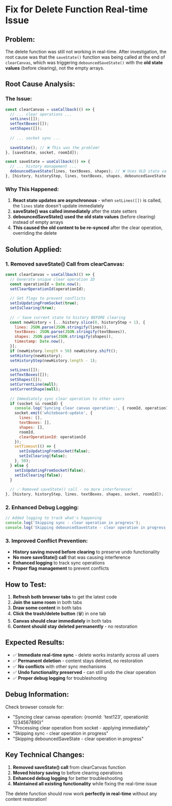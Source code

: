 # Fix for Delete Function Real-time Issue

## Problem:
The delete function was still not working in real-time. After investigation, the root cause was that the `saveState()` function was being called at the end of `clearCanvas`, which was triggering `debouncedSaveState()` with the **old state values** (before clearing), not the empty arrays.

## Root Cause Analysis:

### **The Issue:**
```javascript
const clearCanvas = useCallback(() => {
  // ... clear operations ...
  setLines([]);
  setTextBoxes([]);
  setShapes([]);
  
  // ... socket sync ...
  
  saveState(); // ❌ This was the problem!
}, [saveState, socket, roomId]);

const saveState = useCallback(() => {
  // ... history management ...
  debouncedSaveState(lines, textBoxes, shapes); // ❌ Uses OLD state values!
}, [history, historyStep, lines, textBoxes, shapes, debouncedSaveState, isUpdatingFromSocket]);
```

### **Why This Happened:**
1. **React state updates are asynchronous** - when `setLines([])` is called, the `lines` state doesn't update immediately
2. **saveState() was called immediately** after the state setters
3. **debouncedSaveState() used the old state values** (before clearing) instead of empty arrays
4. **This caused the old content to be re-synced** after the clear operation, overriding the delete

## Solution Applied:

### **1. Removed saveState() Call from clearCanvas:**
```javascript
const clearCanvas = useCallback(() => {
  // Generate unique clear operation ID
  const operationId = Date.now();
  setClearOperationId(operationId);
  
  // Set flags to prevent conflicts
  setIsUpdatingFromSocket(true);
  setIsClearing(true);
  
  // ✅ Save current state to history BEFORE clearing
  const newHistory = [...history.slice(0, historyStep + 1), {
    lines: JSON.parse(JSON.stringify(lines)),
    textBoxes: JSON.parse(JSON.stringify(textBoxes)),
    shapes: JSON.parse(JSON.stringify(shapes)),
    timestamp: Date.now(),
  }];
  if (newHistory.length > 50) newHistory.shift();
  setHistory(newHistory);
  setHistoryStep(newHistory.length - 1);
  
  setLines([]);
  setTextBoxes([]);
  setShapes([]);
  setCurrentLine(null);
  setCurrentShape(null);
  
  // Immediately sync clear operation to other users
  if (socket && roomId) {
    console.log('Syncing clear canvas operation:', { roomId, operationId });
    socket.emit('whiteboard-update', { 
      lines: [], 
      textBoxes: [], 
      shapes: [], 
      roomId,
      clearOperationId: operationId
    });
    setTimeout(() => {
      setIsUpdatingFromSocket(false);
      setIsClearing(false);
    }, 50);
  } else {
    setIsUpdatingFromSocket(false);
    setIsClearing(false);
  }
  
  // ✅ Removed saveState() call - no more interference!
}, [history, historyStep, lines, textBoxes, shapes, socket, roomId]);
```

### **2. Enhanced Debug Logging:**
```javascript
// Added logging to track what's happening
console.log('Skipping sync - clear operation in progress');
console.log('Skipping debouncedSaveState - clear operation in progress');
```

### **3. Improved Conflict Prevention:**
- **History saving moved before clearing** to preserve undo functionality
- **No more saveState() call** that was causing interference
- **Enhanced logging** to track sync operations
- **Proper flag management** to prevent conflicts

## How to Test:

1. **Refresh both browser tabs** to get the latest code
2. **Join the same room** in both tabs
3. **Draw some content** in both tabs
4. **Click the trash/delete button** (🗑️) in one tab
5. **Canvas should clear immediately** in both tabs
6. **Content should stay deleted permanently** - no restoration

## Expected Results:
- ✅ **Immediate real-time sync** - delete works instantly across all users
- ✅ **Permanent deletion** - content stays deleted, no restoration
- ✅ **No conflicts** with other sync mechanisms
- ✅ **Undo functionality preserved** - can still undo the clear operation
- ✅ **Proper debug logging** for troubleshooting

## Debug Information:
Check browser console for:
- "Syncing clear canvas operation: {roomId: 'test123', operationId: 1234567890}"
- "Processing clear operation from socket - applying immediately"
- "Skipping sync - clear operation in progress"
- "Skipping debouncedSaveState - clear operation in progress"

## Key Technical Changes:
1. **Removed saveState() call** from clearCanvas function
2. **Moved history saving** to before clearing operations
3. **Enhanced debug logging** for better troubleshooting
4. **Maintained all existing functionality** while fixing the real-time issue

The delete function should now work **perfectly in real-time** without any content restoration!




